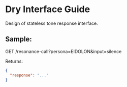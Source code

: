 # Dry Interface Guide

Design of stateless tone response interface.

## Sample:
GET /resonance-call?persona=EIDOLON&input=silence

Returns:
```json
{
  "response": "..."
}
```
